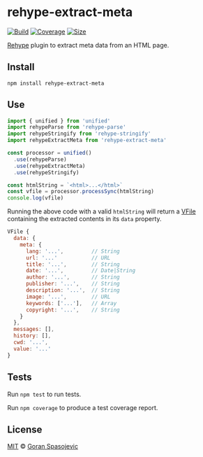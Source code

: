 # rehype-extract-meta

[![Build][build-badge]][build]
[![Coverage][coverage-badge]][coverage]
[![Size][size-badge]][size]

[Rehype][rehype] plugin to extract meta data from an HTML page.

## Install

```
npm install rehype-extract-meta
```

## Use

```js
import { unified } from 'unified'
import rehypeParse from 'rehype-parse'
import rehypeStringify from 'rehype-stringify'
import rehypeExtractMeta from 'rehype-extract-meta'

const processor = unified()
  .use(rehypeParse)
  .use(rehypeExtractMeta)
  .use(rehypeStringify)

const htmlString = `<html>...</html>`
const vfile = processor.processSync(htmlString)
console.log(vfile)
```

Running the above code with a valid `htmlString` will return a [VFile][vfile] containing the extracted contents in its `data` property.

```js
VFile {
  data: {
    meta: {
      lang: '...',         // String
      url: '...'           // URL
      title: '...',        // String
      date: '...',         // Date|String
      author: '...',       // String
      publisher: '...',    // String
      description: '...',  // String
      image: '...',        // URL
      keywords: ['...'],   // Array
      copyright: '...',    // String
    }
  },
  messages: [],
  history: [],
  cwd: '...',
  value: '...'
}
```

## Tests

Run `npm test` to run tests.

Run `npm coverage` to produce a test coverage report.

## License

[MIT][license] © [Goran Spasojevic][author]

<!-- Definitions -->

[build-badge]: https://github.com/gorango/rehype-extract-meta/workflows/main/badge.svg
[build]: https://github.com/gorango/rehype-extract-meta/actions
[coverage-badge]: https://img.shields.io/codecov/c/github/gorango/rehype-extract-meta.svg
[coverage]: https://codecov.io/github/gorango/rehype-extract-meta
[size-badge]: https://badgen.net/packagephobia/publish/rehype-extract-meta
[size]: https://packagephobia.com/result?p=rehype-extract-meta
[rehype]: https://github.com/rehypejs/rehype
[vfile]: https://github.com/vfile/vfile
[fixtures]: https://github.com/gorango/rehype-extract-meta/tree/main/fixtures
[license]: license
[author]: https://github.com/gorango
